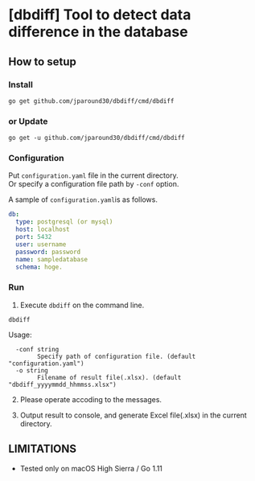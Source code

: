 # [dbdiff] Tool to detect data difference in the database

## How to setup
### Install
```
go get github.com/jparound30/dbdiff/cmd/dbdiff
```
### or Update
```
go get -u github.com/jparound30/dbdiff/cmd/dbdiff
```

### Configuration
Put `configuration.yaml` file in the current directory.  
Or specify a configuration file path by `-conf` option. 

A sample of `configuration.yaml`is as follows.

```yaml
db:
  type: postgresql (or mysql)
  host: localhost
  port: 5432
  user: username
  password: password
  name: sampledatabase
  schema: hoge.
```
### Run
1. Execute `dbdiff` on the command line.
```
dbdiff
```
Usage:
```
  -conf string
        Specify path of configuration file. (default "configuration.yaml")
  -o string
        Filename of result file(.xlsx). (default "dbdiff_yyyymmdd_hhmmss.xlsx")
```
2. Please operate accoding to the messages.

3. Output result to console, and generate Excel file(.xlsx) in the current directory.

## LIMITATIONS
- Tested only on macOS High Sierra / Go 1.11
